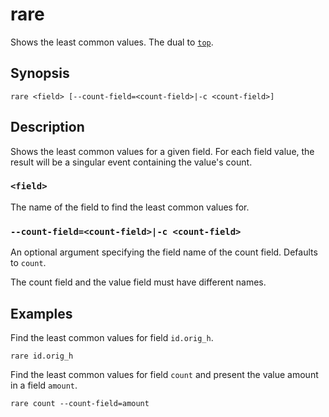 # rare

Shows the least common values. The dual to [`top`](top.md).

## Synopsis

```
rare <field> [--count-field=<count-field>|-c <count-field>]
```

## Description

Shows the least common values for a given field. For each field value, the result will be a singular event containing the value's count.

### `<field>`

The name of the field to find the least common values for.

### `--count-field=<count-field>|-c <count-field>`

An optional argument specifying the field name of the count field. Defaults to `count`.

The count field and the value field must have different names.

## Examples

Find the least common values for field `id.orig_h`.

```
rare id.orig_h
```

Find the least common values for field `count` and present the value amount in a field `amount`.

```
rare count --count-field=amount
```
